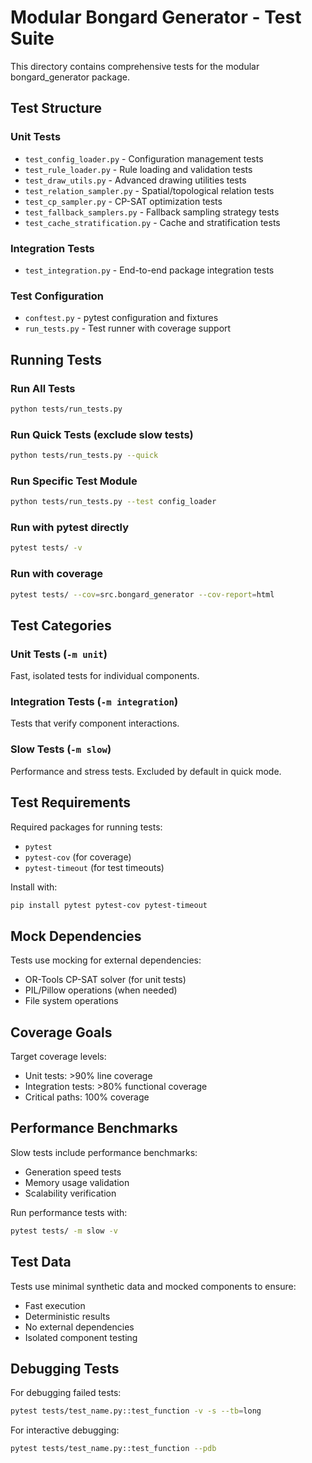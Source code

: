 # Modular Bongard Generator - Test Suite

This directory contains comprehensive tests for the modular bongard_generator package.

## Test Structure

### Unit Tests
- `test_config_loader.py` - Configuration management tests
- `test_rule_loader.py` - Rule loading and validation tests  
- `test_draw_utils.py` - Advanced drawing utilities tests
- `test_relation_sampler.py` - Spatial/topological relation tests
- `test_cp_sampler.py` - CP-SAT optimization tests
- `test_fallback_samplers.py` - Fallback sampling strategy tests
- `test_cache_stratification.py` - Cache and stratification tests

### Integration Tests
- `test_integration.py` - End-to-end package integration tests

### Test Configuration
- `conftest.py` - pytest configuration and fixtures
- `run_tests.py` - Test runner with coverage support

## Running Tests

### Run All Tests
```bash
python tests/run_tests.py
```

### Run Quick Tests (exclude slow tests)
```bash
python tests/run_tests.py --quick
```

### Run Specific Test Module
```bash
python tests/run_tests.py --test config_loader
```

### Run with pytest directly
```bash
pytest tests/ -v
```

### Run with coverage
```bash
pytest tests/ --cov=src.bongard_generator --cov-report=html
```

## Test Categories

### Unit Tests (`-m unit`)
Fast, isolated tests for individual components.

### Integration Tests (`-m integration`) 
Tests that verify component interactions.

### Slow Tests (`-m slow`)
Performance and stress tests. Excluded by default in quick mode.

## Test Requirements

Required packages for running tests:
- `pytest`
- `pytest-cov` (for coverage)
- `pytest-timeout` (for test timeouts)

Install with:
```bash
pip install pytest pytest-cov pytest-timeout
```

## Mock Dependencies

Tests use mocking for external dependencies:
- OR-Tools CP-SAT solver (for unit tests)
- PIL/Pillow operations (when needed)
- File system operations

## Coverage Goals

Target coverage levels:
- Unit tests: >90% line coverage
- Integration tests: >80% functional coverage
- Critical paths: 100% coverage

## Performance Benchmarks

Slow tests include performance benchmarks:
- Generation speed tests
- Memory usage validation
- Scalability verification

Run performance tests with:
```bash
pytest tests/ -m slow -v
```

## Test Data

Tests use minimal synthetic data and mocked components to ensure:
- Fast execution
- Deterministic results
- No external dependencies
- Isolated component testing

## Debugging Tests

For debugging failed tests:
```bash
pytest tests/test_name.py::test_function -v -s --tb=long
```

For interactive debugging:
```bash
pytest tests/test_name.py::test_function --pdb
```
